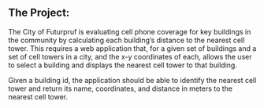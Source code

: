 
## The Project: 

The City of Futurpruf is evaluating cell phone coverage for key buildings in the community by calculating each building’s distance to the nearest cell tower. This requires a web application that, for a given set of buildings and a set of cell towers in a city, and the x-y coordinates of each, allows the user to select a building and displays the nearest cell tower to that building. 

Given a building id, the application should be able to identify the nearest cell tower and return its name, coordinates, and distance in meters to the nearest cell tower.

